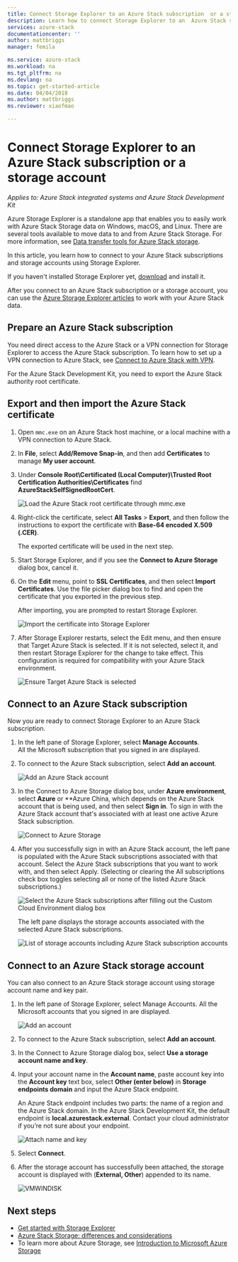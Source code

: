 ```yaml
---
title: Connect Storage Explorer to an Azure Stack subscription  or a storage account | Microsoft Docs
description: Learn how to connect Storage Explorer to an  Azure Stack subscription
services: azure-stack
documentationcenter: ''
author: mattbriggs
manager: femila

ms.service: azure-stack
ms.workload: na
ms.tgt_pltfrm: na
ms.devlang: na
ms.topic: get-started-article
ms.date: 04/04/2018
ms.author: mattbriggs
ms.reviewer: xiaofmao

---
```

# Connect Storage Explorer to an Azure Stack subscription or a storage account

*Applies to: Azure Stack integrated systems and Azure Stack Development Kit*

Azure Storage Explorer is a standalone app that enables you to easily work with Azure Stack Storage data on Windows, macOS, and Linux. There are several tools available to move data to and from Azure Stack Storage. For more information, see [Data transfer tools for Azure Stack storage](azure-stack-storage-transfer.md).

In this article, you learn how to connect to your Azure Stack subscriptions and storage accounts using Storage Explorer. 

If you haven't installed Storage Explorer yet, [download](http://www.storageexplorer.com/) and install it.

After you connect to an Azure Stack subscription or a storage account, you can use the [Azure Storage Explorer articles](../../vs-azure-tools-storage-manage-with-storage-explorer.md) to work with your Azure Stack data. 

## Prepare an Azure Stack subscription

You need direct access to the Azure Stack or a VPN connection for Storage Explorer to access the Azure Stack subscription. To learn how to set up a VPN connection to Azure Stack, see [Connect to Azure Stack with VPN](azure-stack-connect-azure-stack.md#connect-to-azure-stack-with-vpn).

For the Azure Stack Development Kit, you need to export the Azure Stack authority root certificate.

## Export and then import the Azure Stack certificate

1. Open `mmc.exe` on an Azure Stack host machine, or a local machine with a VPN connection to Azure Stack. 

2. In **File**, select **Add/Remove Snap-in**, and then add **Certificates** to manage **My user account**.



3. Under **Console Root\Certificated (Local Computer)\Trusted Root Certification Authorities\Certificates** find **AzureStackSelfSignedRootCert**.

    ![Load the Azure Stack root certificate through mmc.exe](./media/azure-stack-storage-connect-se/add-certificate-azure-stack.png)

4. Right-click the certificate, select **All Tasks** > **Export**, and then follow the instructions to export the certificate with **Base-64 encoded X.509 (.CER)**.  

    The exported certificate will be used in the next step.
5. Start Storage Explorer, and if you see the **Connect to Azure Storage** dialog box, cancel it.

6. On the **Edit** menu, point to **SSL Certificates**, and then select **Import Certificates**. Use the file picker dialog box to find and open the certificate that you exported in the previous step.

    After importing, you are prompted to restart Storage Explorer.

    ![Import the certificate into Storage Explorer](./media/azure-stack-storage-connect-se/import-azure-stack-cert-storage-explorer.png)

7. After Storage Explorer restarts, select the Edit menu, and then ensure that Target Azure Stack is selected. If it is not selected, select it, and then restart Storage Explorer for the change to take effect. This configuration is required for compatibility with your Azure Stack environment.

    ![Ensure Target Azure Stack is selected](./media/azure-stack-storage-connect-se/target-azure-stack.png)

## Connect to an Azure Stack subscription

Now you are ready to connect Storage Explorer to an Azure Stack subscription.

1. In the left pane of Storage Explorer, select **Manage Accounts**.  
    All the Microsoft subscription that you signed in are displayed.

2. To connect to the Azure Stack subscription, select **Add an account**.

    ![Add an Azure Stack account](./media/azure-stack-storage-connect-se/add-azure-stack-account.png)

3. In the Connect to Azure Storage dialog box, under **Azure environment**, select **Azure** or **Azure China, which depends on the Azure Stack account that is being used, and then select **Sign in**. To sign in with the Azure Stack account that's associated with at least one active Azure Stack subscription.

    ![Connect to Azure Storage](./media/azure-stack-storage-connect-se/azure-stack-connect-to-storage.png)

4. After you successfully sign in with an Azure Stack account, the left pane is populated with the Azure Stack subscriptions associated with that account. Select the Azure Stack subscriptions that you want to work with, and then select Apply. (Selecting or clearing the All subscriptions check box toggles selecting all or none of the listed Azure Stack subscriptions.)

    ![Select the Azure Stack subscriptions after filling out the Custom Cloud Environment dialog box](./media/azure-stack-storage-connect-se/select-accounts-azure-stack.png)  

    The left pane displays the storage accounts associated with the selected Azure Stack subscriptions.

    ![List of storage accounts including Azure Stack subscription accounts](./media/azure-stack-storage-connect-se/azure-stack-storage-account-list.png)

## Connect to an Azure Stack storage account

You can also connect to an Azure Stack storage account using storage account name and key pair.

1.  In the left pane of Storage Explorer, select Manage Accounts. All the Microsoft accounts that you signed in are displayed.

    ![Add an account](./media/azure-stack-storage-connect-se/azure-stack-sub-add-an-account.png)

2.  To connect to the Azure Stack subscription, select **Add an account**.
 
3.  In the Connect to Azure Storage dialog box, select **Use a storage account name and key**.

4. Input your account name in the **Account name**, paste account key into the **Account key** text box, select **Other (enter below)** in **Storage endpoints domain** and input the Azure Stack endpoint.  

    An Azure Stack endpoint includes two parts: the name of a region and the Azure Stack domain. In the Azure Stack Development Kit, the default endpoint is **local.azurestack.external**. Contact your cloud administrator if you’re not sure about your endpoint.

    ![Attach name and key](./media/azure-stack-storage-connect-se/azure-stack-attach-name-and-key.png)

5.	Select **Connect**.
6.	After the storage account has successfully been attached, the storage account is displayed with (**External, Other**) appended to its name.

    ![VMWINDISK](./media/azure-stack-storage-connect-se/azure-stack-vmwindisk.png)

## Next steps
* [Get started with Storage Explorer](../../vs-azure-tools-storage-manage-with-storage-explorer.md)
* [Azure Stack Storage: differences and considerations](azure-stack-acs-differences.md)
* To learn more about Azure Storage, see [Introduction to Microsoft Azure Storage](../../storage/common/storage-introduction.md)

